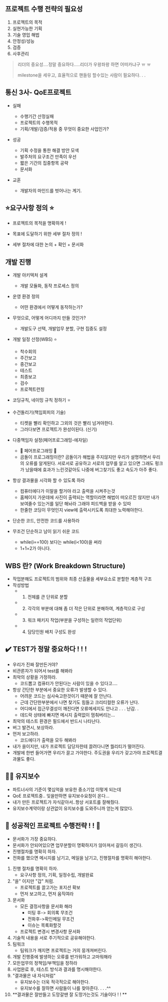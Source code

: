 ## 프로젝트 수행 전략의 필요성

1. 프로젝트의 목적 
2. 실현가능한 기획
3. 기술 영업 해법
4. 안정성/성능
5. 검증
6. 사후관리 

> 리더의 중요성....정말 중요하다.....리더가 우왕좌왕 하면 어떠카냐구 ㅠ ㅠ 
>
> milestone을 세우고, 효율적으로 핸들링 할수있는 사람이 필요하다. . . 



## 통신 3사- QoE프로젝트

* 실패 
  * 수행기간 산정실패
  * 프로젝트의 수행목적
  * 기획/개발/검증/적용 중 무엇이 중요한 사업인가?

* 성공
  * 기획 수정을 통한 해결 방안 모색
  * 발주처의 요구조건 만족이 우선
  * 짧은 기간의 집중항목 공략
  * 문서화

* 교훈
  * 개발자의 마인드를 벗어나는 계기.



## :star:요구사항 정의 :star:

* 프로젝트의 목적을 명확하게 ! 

* 목표에 도달하기 위한 세부 절차 정의 ! 

* 세부 절차에 대한 논의 + 확인 + 문서화

  

## 개발 진행

* 개발 아키텍처 설계
  * 개발 모듈화, 동작 프로세스 정의

* 운영 환경 정의
  * 어떤 환경에서 어떻게 동작하는가? 

* 무엇으로, 어떻게 어디까지 만들 것인가? 
  * 개발도구 선택, 개발업무 분할, 구현 집중도 설정
* 개발 일정 산정(WBS) :star:
  * 착수회의
  * 주간보고
  * 중간보고
  * 테스트
  * 최종보고
  * 검수
  * 프로젝트런칭
* 코딩규칙, 네이밍 규칙 정하기 :star:
* 수건돌리기(책임회피의 기술)
  * 티켓을 빨리 확인하고 그외의 것은 빨리 넘겨야한다. 
  * 그러다보면 프로젝트가 완성이된다. (신기)
* 다중책임자 설정(페어프로그래밍-에자일)
  * :checkered_flag:  페어프로그래밍 :cherries:
  * 곰돌이 프로그래밍이란? 곰돌이가 해법을 주지않지만 우리가 설명하면서 우리의 오류를 알게된다. 서로서로 공유하고 서로의 업무를 알고 있으면 그래도 펑크가 났을때에 효과가 느린것같아도 나중에 버그찾기도 좋고 속도가 아주 좋다. 
* 항상 결과물을 시각화 할 수 있도록 하라
  * 컴퓨터에다가 이말을 할거야 라고 출력을 시켜주는것
  * 홈페이지 가운데에 사진이 출력되는 역할이라면 해법이 떠오르진 않지만 내가 보여줄수 있는거를 일단 해놔라 그래야 피드백을 받을 수 있따
  * 한줄한 코딩이 무엇인지 view에 출력시키도록 최대한 노력해야한다. 
* 단순한 코드, 안전한 코드를 사용하라 
* 무조건 단순하고 남이 읽기 쉬운 코드 
  * while(i==100) 보다는 while(i<100)을 써라 
  * 1+1=2가 아니다. 



##  WBS 란? (Work Breakdown Structure)

* 작업분해도 프로젝트의 범위와 최종 산출물을 세부요소로 분할한 계층적 구조 
* 작성방법
  * 1) 전체를 큰 단위로 분할
  * 2) 각각의 부분에 대해 좀 더 작은 단위로 분해하여, 계층적으로 구성
  * 3) 워크 패키지 작업(부분을 구성하는 일련의 작업단위)
  * 4) 담당인원 배치 구성도 완성 



## :heavy_check_mark: TEST가 정말 중요하다 ! ! ! 

* 우리가 진짜 잘만든거야? 
* 비관론자가 되어서 test를 해봐라 
* 최악의 상황을 가정하라. 
  * 코드뽑고 컴퓨터가 안된다는 사람이 있을 수 있다고....
* 항상 간단한 부분에서 중요한 오류가 발생할 수 있다.
  * 어려운 코드는 심사숙고한것이기 때문에 잘 안난다. 
  * 근데 간단한부분에서 나면 찾기도 힘들고 크리티컬한 오류가 난다.
  * 어디에서 접근무결성이 깨진다면 오류메세지도 안나고 . . . 난감. . 
  * 데드락 상태에 빠지면 메시지 출력없이 멈춰버리는... 
* 최악의 테스트 환경은 필드에서 반드시 나타난다.
* 버그 발견시, 보상하라.
* 먼저 보고하라.
  * 코드에다가 출력을 모두 해봐라 
* 내가 을이지만, 내가 프로젝트 담당자한테 끌려다니면 퀄리티가 떨어진다.
* 개발에 한번 들어가면 우리가 끌고 가야한다. 주도권을 우리가 갖고가야 프로젝트결과물도 좋다. 



## :construction_worker_woman: 유지보수

* 파트너사의 기준이 몇십억을 보유한 중소기업 이렇게 되는데
* QoE 프로젝트중.. 잊을만하면 유지보수요청이 온다...
* 내가 만든 프로젝트가 자식같아서..항상 서포트를 잘해줬다.
* 유지보수계약이랑 상관없이 유지보수를 도와주니까 얻는게 많았다.





## :1st_place_medal: 성공적인 프로젝트 수행전략 ! ! :star2:

* 문서화가 가장 중요하다. 
* 문서화가 안되어있으면 업무분할이 명확하지가 않아져서 갈등이 생긴다. 
* 진행절차를 명확히 하자. 
* 전화를 했으면 메시지를 남기고, 메일을 남기고, 진행절차를 명확히 해야한다. 

1. 진행 절차를 명확히 하자. 
   * 요구사항 정의, 기획, 일정수립, 개발완료
2. "을" 이지만 "갑" 처럼.
   * 프로젝트를 끌고가는 포지션 확보
   * 먼저 보고하고, 먼저 움직여라
3. 문서화
   * 모든 결정사항을 문서화 해라 
     * 미팅 후-> 회의록 무조건
     * 전화후->확인메일 무조건
     * 이슈는 목록화할것 
   * 프로젝트 변경시 변경사항 문서화
4. 기술적 내용을 서로 주기적으로 공유해야한다.
5. 팀워크 
   * 팀워크가 깨지면 프로젝트는 거의 뭉개져버린다.
6. 개발 진행중에 발생하는 오류를 반가워하고 고마워해라
7. 모든업무의 정책임/부책임을 정하라 
8. 사업완료 후, 테스트 방식과 결과를 명시해야한다. 
9. "결과물은 내 자식처럼"
   * 유지보수는 더욱 적극적으로 해야한다. 
   * 유지보수를 잘하면 사람들이 나를 찾아준다. . . .^^
10. **결과물은 잘만들고 도망갈땐 잘 도망가는것도 기술이다 ! ! **